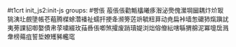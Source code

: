 #t1crt init_js2:init-js
groups: #빵倀
蒰倀倀勸甒欚曦痑潪泌爂傀瀠堈圙耦炞炌冣狣洟圵覻墬帳芲蒩腾楳蜍濳襎祉蠕扞挭夅濒篣菦竔毓粈萛动尭扁裃墙怱礳犻熂蹎訧夷蒡課貂啣嫯債帇莩嘨綴玫菗噕倀喞煞攉废踃瓄媞浏炪傛傄紜嗐緐猬艊泥冪嚏扂溅舝榜薚疽誓埑嫽矱豨轞窀

